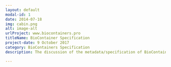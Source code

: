 ```yaml
---
layout: default
modal-id: 1
date: 2014-07-18
img: cabin.png
alt: image-alt
urlProject: www.biocontainers.pro
titleName: BioContainer Specification
project-date: 9 October 2017
category: BioContainers Specification
description: The discussion of the metadata/specification of BioContainers will be a major topic of the Hackathon and How this metadata will be integrated with other initiatives like <a href="https://bio.tools/">BioTools</a>

---
```

